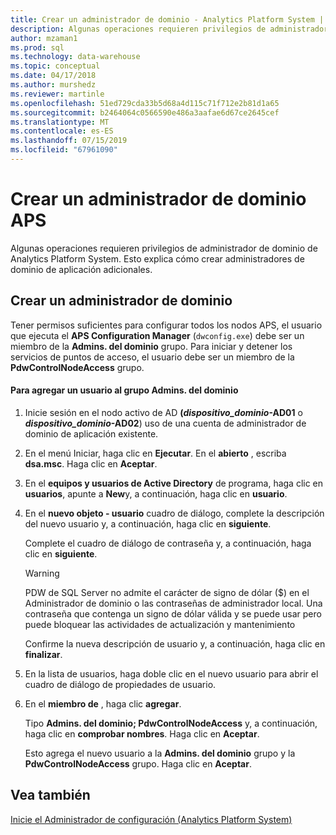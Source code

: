 ```yaml
---
title: Crear un administrador de dominio - Analytics Platform System | Microsoft Docs
description: Algunas operaciones requieren privilegios de administrador de dominio de Analytics Platform System. Esto explica cómo crear administradores de dominio de aplicación adicionales.
author: mzaman1
ms.prod: sql
ms.technology: data-warehouse
ms.topic: conceptual
ms.date: 04/17/2018
ms.author: murshedz
ms.reviewer: martinle
ms.openlocfilehash: 51ed729cda33b5d68a4d115c71f712e2b81d1a65
ms.sourcegitcommit: b2464064c0566590e486a3aafae6d67ce2645cef
ms.translationtype: MT
ms.contentlocale: es-ES
ms.lasthandoff: 07/15/2019
ms.locfileid: "67961090"
---
```

# <a name="create-an-aps-domain-administrator"></a>Crear un administrador de dominio APS
Algunas operaciones requieren privilegios de administrador de dominio de Analytics Platform System. Esto explica cómo crear administradores de dominio de aplicación adicionales.  
  
## <a name="create-a-domain-administrator"></a>Crear un administrador de dominio  
Tener permisos suficientes para configurar todos los nodos APS, el usuario que ejecuta el **APS Configuration Manager** (`dwconfig.exe`) debe ser un miembro de la **Admins. del dominio** grupo. Para iniciar y detener los servicios de puntos de acceso, el usuario debe ser un miembro de la **PdwControlNodeAccess** grupo.  
  
#### <a name="to-add-a-user-to-the-domain-admins-group"></a>Para agregar un usuario al grupo Admins. del dominio  
  
1.  Inicie sesión en el nodo activo de AD **(_dispositivo\_dominio_-AD01** o  **_dispositivo\_dominio_-AD02**) uso de una cuenta de administrador de dominio de aplicación existente.  
  
2.  En el menú Iniciar, haga clic en **Ejecutar**. En el **abierto** , escriba **dsa.msc**. Haga clic en **Aceptar**.  
  
3.  En el **equipos y usuarios de Active Directory** de programa, haga clic en **usuarios**, apunte a **New**y, a continuación, haga clic en **usuario**.  
  
4.  En el **nuevo objeto - usuario** cuadro de diálogo, complete la descripción del nuevo usuario y, a continuación, haga clic en **siguiente**.  
  
    Complete el cuadro de diálogo de contraseña y, a continuación, haga clic en **siguiente**.  
  
    > [!WARNING]  
    > PDW de SQL Server no admite el carácter de signo de dólar ($) en el Administrador de dominio o las contraseñas de administrador local. Una contraseña que contenga un signo de dólar válida y se puede usar pero puede bloquear las actividades de actualización y mantenimiento  
  
    Confirme la nueva descripción de usuario y, a continuación, haga clic en **finalizar**.  
  
5.  En la lista de usuarios, haga doble clic en el nuevo usuario para abrir el cuadro de diálogo de propiedades de usuario.  
  
6.  En el **miembro de** , haga clic **agregar**.  
  
    Tipo **Admins. del dominio; PdwControlNodeAccess** y, a continuación, haga clic en **comprobar nombres**. Haga clic en **Aceptar**.  
  
    Esto agrega el nuevo usuario a la **Admins. del dominio** grupo y la **PdwControlNodeAccess** grupo. Haga clic en **Aceptar**.  
  
## <a name="see-also"></a>Vea también  
[Inicie el Administrador de configuración &#40;Analytics Platform System&#41;](launch-the-configuration-manager.md)  
  
